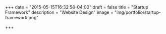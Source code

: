 +++
date = "2015-05-15T16:32:58-04:00"
draft = false
title = "Startup Framework"
description = "Website Design"
image = "img/portfolio/startup-framework.png"


+++

